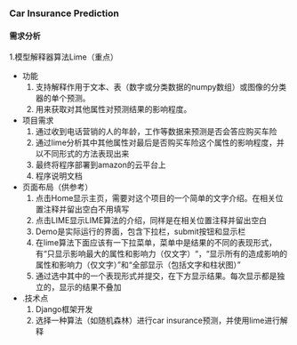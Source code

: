 ### Car Insurance Prediction 
#### 需求分析
1.模型解释器算法Lime（重点）
*  功能
   1. 支持解释作用于文本、表（数字或分类数据的numpy数组）或图像的分类器的单个预测。
   2. 用来获取对其他属性对预测结果的影响程度。
* 项目需求
    1. 通过收到电话营销的人的年龄，工作等数据来预测是否会答应购买车险
    2. 通过lime分析其中其他属性对最后是否购买车险这个属性的影响程度，并以不同形式的方法表现出来
    3. 最终将程序部署到amazon的云平台上
    4. 程序说明文档
* 页面布局（供参考）
    1. 点击Home显示主页，需要对这个项目的一个简单的文字介绍。在相关位置注释并留出空白不用填写
    2. 点击LIME显示LIME算法的介绍，同样是在相关位置注释并留出空白
    3. Demo是实际运行的界面，包含下拉栏，submit按钮和显示栏
    4. 在lime算法下面应该有一下拉菜单，菜单中是结果的不同的表现形式，有“只显示影响最大的属性和影响力（仅文字）“，“显示所有的造成影响的属性和影响力（仅文字）”和“全部显示（包括文字和柱状图）”
    5. 通过选中其中的一个表现形式并提交，在下方显示结果。每次显示都是独立的，显示的结果不叠加
* .技术点
    1. Django框架开发
    2. 选择一种算法（如随机森林）进行car insurance预测，并使用lime进行解释